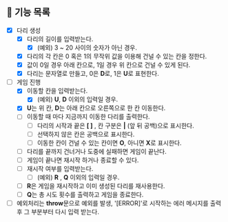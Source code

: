 ## 📃 기능 목록

- [x] 다리 생성
  - [x] 다리의 길이를 입력받는다.
    - [x] (예외) 3 ~ 20 사이의 숫자가 아닌 경우.
  - [x] 다리의 각 칸은 0 혹은 1의 무작위 값을 이용해 건널 수 있는 칸을 정한다.
  - [x] 값이 0일 경우 아래 칸으로, 1일 경우 위 칸으로 건널 수 있게 된다.
  - [x] 다리는 문자열로 만들고, 0은 **D**로, 1은 **U**로 표현한다.
- [ ] 게임 진행
  - [x] 이동할 칸을 입력받는다.
    - [x] (예외) **U**, **D** 이외의 입력일 경우.
  - [x] **U**는 위 칸, **D**는 아래 칸으로 오른쪽으로 한 칸 이동한다.
  - [ ] 이동할 때 마다 지금까지 이동한 다리를 출력한다.
    - [ ] 다리의 시작과 끝은 **[ ]** , 칸 구분은 **|** (앞 뒤 공백)으로 표시한다.
    - [ ] 선택하지 않은 칸은 공백으로 표시한다.
    - [ ] 이동한 칸이 건널 수 있는 칸이면 **O**, 아니면 **X**로 표시한다.
  - [ ] 다리를 끝까지 건너거나 도중에 실패하면 게임이 끝난다.
  - [ ] 게임이 끝나면 재시작 하거나 종료할 수 있다.
  - [ ] 재시작 여부를 입력받는다.
    - [ ] (예외) **R** , **Q** 이외의 입력일 경우.
  - [ ] **R**은 게임을 재시작하고 이미 생성된 다리를 재사용한다.
  - [ ] **Q**는 총 시도 횟수를 출력하고 게임을 종료한다.
- [ ] 예외처리는 **throw**문으로 예외를 발생, '[ERROR]'로 시작하는 에러 메시지를 출력 후 그 부분부터 다시 입력 받는다.
